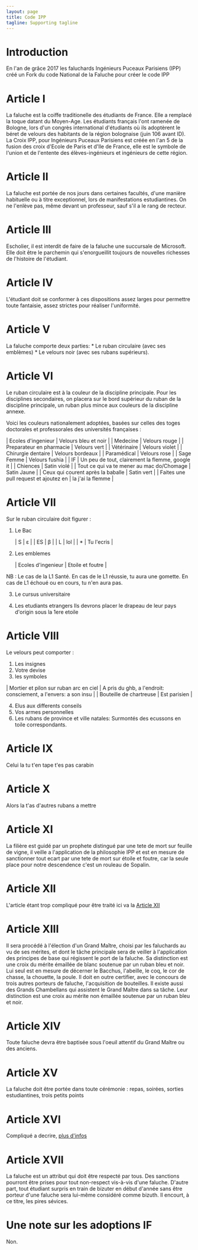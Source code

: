 ```yaml
---
layout: page
title: Code IPP
tagline: Supporting tagline
---
```


# Introduction
En l'an de grâce 2017 les faluchards Ingénieurs Puceaux Parisiens (IPP) créé un Fork du code National de la Faluche pour créer le code IPP

# Article I
La faluche est la coiffe traditionelle des étudiants de France. Elle a remplacé la toque datant du Moyen-Age. Les étudiants français l'ont ramenée de Bologne, lors d'un congrès international d'étudiants où ils adoptèrent le béret de velours des habitants de la région bolognaise (juin 106 avant ID).
La Croix IPP, pour Ingénieurs Puceaux Parisiens est créée en l'an 5 de la fusion des croix d'Ecole de Paris et d'Ile de France, elle est le symbole de l'union et de l'entente des élèves-ingénieurs et ingénieurs de cette région.

# Article II
La faluche est portée de nos jours dans certaines facultés, d'une manière habituelle ou à titre exceptionnel, lors de manifestations estudiantines. On ne l'enlève pas, même devant un professeur, sauf s'il a le rang de recteur.

# Article III
Escholier, il est interdit de faire de la faluche une succursale de Microsoft. Elle doit être le parchemin qui s'enorgueillit toujours de nouvelles richesses de l'histoire de l'étudiant.

# Article IV
L'étudiant doit se conformer à ces dispositions assez larges pour permettre toute fantaisie, assez strictes pour réaliser l'uniformité.

# Article V
La faluche comporte deux parties:
    * Le ruban circulaire (avec ses emblèmes)
    * Le velours noir (avec ses rubans supérieurs).

# Article VI
Le ruban circulaire est à la couleur de la discipline principale. Pour les disciplines secondaires, on placera sur le bord supérieur du ruban de la discipline principale, un ruban plus mince aux couleurs de la discipline annexe.

Voici les couleurs nationalement adoptées, basées sur celles des toges doctorales et professorales des universités françaises :

| Ecoles d'ingenieur |     Velours bleu et noir     |
| Medecine           | Velours rouge |
| Preparateur en pharmacie | Velours vert |
| Vétérinaire | Velours violet |
| Chirurgie dentaire | Velours bordeaux |
| Paramédical | Velours rose |
| Sage Femme | Velours fushia |
| IF | Un peu de tout, clairement la flemme, google it |
| Chiences | Satin violé |
| Tout ce qui va te mener au mac do/Chomage | Satin Jaune |
| Ceux qui courent après la baballe | Satin vert |
| Faites une pull request et ajoutez en | la j'ai la flemme |

# Article VII

Sur le ruban circulaire doit figurer :

1. Le Bac

    | S | ε |
    | ES | β |
    | L | lol |
    | * | Tu l'ecris |
2. Les emblemes

    | Ecoles d'ingenieur | Etoile et foutre |

NB : Le cas de la L1 Santé. En cas de le L1 réussie, tu aura une gomette. En cas de L1 échoué ou en cours, tu n'en aura pas.

3. Le cursus universitaire

4. Les etudiants etrangers
Ils devrons placer le drapeau de leur pays d'origin sous la 1ere etoile

# Article VIII
Le velours peut comporter :
1. Les insignes
2. Votre devise
3. les symboles

| Mortier et pilon sur ruban arc en ciel | A pris du ghb, a l'endroit: consciement, a l'envers: a son insu |
| Bouteille de chartreuse | Est parisien |

4. Elus aux differents conseils
5. Vos armes personnelles
6. Les rubans de province et ville natales:
    Surmontés des ecussons en toile correspondants.

# Article IX
Celui la tu t'en tape t'es pas carabin

# Article X
Alors la t'as d'autres rubans a mettre

# Article XI
La filière est guidé par un prophete distingué par une tete de mort sur feuille de vigne, il veille a l'application de la philosophie IPP et est en mesure de sanctionner tout ecart par une tete de mort sur étoile et foutre, car la seule place pour notre descendence c'est un rouleau de Sopalin.

# Article XII
L'article étant trop compliqué pour être traité ici va la [Article XII](http://teenhealthsource.com/sex/introduction-sex/)

# Article XIII
Il sera procédé à l'élection d'un Grand Maître, choisi par les faluchards au vu de ses mérites, et dont le tâche principale sera de veiller à l'application des principes de base qui régissent le port de la faluche.
Sa distinction est une croix du mérite émaillée de blanc soutenue par un ruban bleu et noir. Lui seul est en mesure de décerner le Bacchus, l'abeille, le coq, le cor de chasse, la chouette, la poule.
Il doit en outre certifier, avec le concours de trois autres porteurs de faluche, l'acquisition de bouteilles.
Il existe aussi des Grands Chambellans qui assistent le Grand Maître dans sa tâche. Leur distinction est une croix au mérite non émaillée soutenue par un ruban bleu et noir.

# Article XIV
Toute faluche devra être baptisée sous l'oeuil attentif du Grand Maître ou des anciens.

# Article XV
La faluche doit être portée dans toute cérémonie : repas, soirées, sorties estudiantines, trois petits points

# Article XVI
Compliqué a decrire, [plus d'infos](https://www.youtube.com/watch?v=DtFXxlMOVFk)

# Article XVII
La faluche est un attribut qui doit être respecté par tous. Des sanctions pourront être prises pour tout non-respect vis-à-vis d'une faluche. D'autre part, tout étudiant surpris en train de bizuter en début d'année sans être porteur d'une faluche sera lui-même considéré comme bizuth. Il encourt, à ce titre, les pires sévices.

# Une note sur les adoptions IF
Non.
